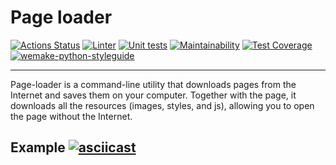 # Page loader

[![Actions Status](https://github.com/DOBRO-228/python-project-lvl3/workflows/hexlet-check/badge.svg)](https://github.com/DOBRO-228/python-project-lvl3/actions)
[![Linter](https://github.com/DOBRO-228/python-project-lvl3/actions/workflows/linter.yml/badge.svg)](https://github.com/DOBRO-228/python-project-lvl3/actions/workflows/linter.yml)
[![Unit tests](https://github.com/DOBRO-228/python-project-lvl3/actions/workflows/unit_tests.yml/badge.svg)](https://github.com/DOBRO-228/python-project-lvl3/actions/workflows/unit_tests.yml)
[![Maintainability](https://api.codeclimate.com/v1/badges/9231f59ae46b06e78536/maintainability)](https://codeclimate.com/github/DOBRO-228/python-project-lvl3/maintainability)
[![Test Coverage](https://api.codeclimate.com/v1/badges/9231f59ae46b06e78536/test_coverage)](https://codeclimate.com/github/DOBRO-228/python-project-lvl3/test_coverage)
[![wemake-python-styleguide](https://img.shields.io/badge/style-wemake-000000.svg)](https://github.com/wemake-services/wemake-python-styleguide)

______________

Page-loader is a command-line utility that downloads pages from the Internet and saves them on your computer. Together with the page, it downloads all the resources (images, styles, and js), allowing you to open the page without the Internet.

## Example [![asciicast](https://asciinema.org/a/XW4tjXr9yb3GTXjsKrdpqLRNG.svg)](https://asciinema.org/a/nYEh7e7aJjjUJB8OcET9psFY8)

